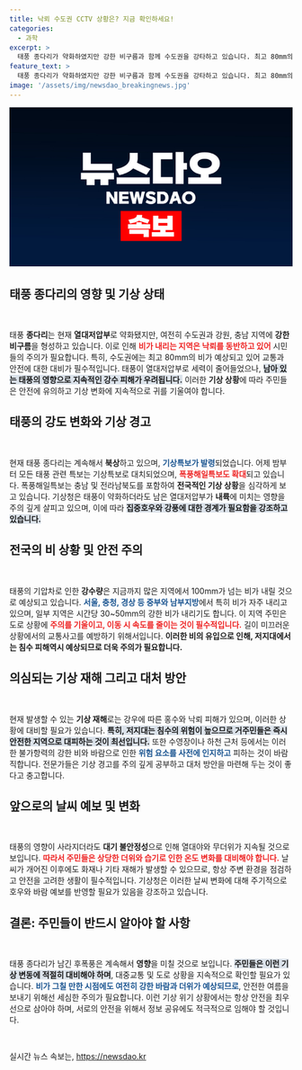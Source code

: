 ```yaml
---
title: 낙뢰 수도권 CCTV 상황은? 지금 확인하세요!
categories:
  - 과학
excerpt: >
  태풍 종다리가 약화하였지만 강한 비구름과 함께 수도권을 강타하고 있습니다. 최고 80mm의 집중호우와 함께 폭풍에 의한 해일 경고가 확산되고 있어 긴급한 주의가 필요합니다!
feature_text: >
  태풍 종다리가 약화하였지만 강한 비구름과 함께 수도권을 강타하고 있습니다. 최고 80mm의 집중호우와 함께 폭풍에 의한 해일 경고가 확산되고 있어 긴급한 주의가 필요합니다!
image: '/assets/img/newsdao_breakingnews.jpg'
---
```


<p><img src="/assets/img/newsdao_breakingnews.jpg" alt="koreaapp 속보" /></p>

<h2 data-ke-size="size26">태풍 종다리의 영향 및 기상 상태</h2>

<p data-ke-size="size16">&nbsp;</p>

<p>태풍 <b>종다리</b>는 현재 <b>열대저압부</b>로 약화됐지만, 여전히 수도권과 강원, 충남 지역에 <b>강한 비구름</b>을 형성하고 있습니다. 이로 인해 <b><span style="color: #ee2323;">비가 내리는 지역은 낙뢰를 동반하고 있어</span></b> 시민들의 주의가 필요합니다. 특히, 수도권에는 최고 80mm의 비가 예상되고 있어 교통과 안전에 대한 대비가 필수적입니다. 태풍이 열대저압부로 세력이 줄어들었으나, <b><span style="background-color: #21538527;">남아 있는 태풍의 영향으로 지속적인 강수 피해가 우려됩니다.</span></b> 이러한 <b>기상 상황</b>에 따라 주민들은 안전에 유의하고 기상 변화에 지속적으로 귀를 기울여야 합니다. </p>

<h2 data-ke-size="size26">태풍의 강도 변화와 기상 경고</h2>

<p data-ke-size="size16">&nbsp;</p>

<p>현재 태풍 종다리는 계속해서 <b>북상</b>하고 있으며, <b><span style="color: #1a5490;">기상특보가 발령</span></b>되었습니다. 어제 밤부터 모든 태풍 관련 특보는 기상특보로 대치되었으며, <b><span style="color: #ee2323;">폭풍해일특보도 확대</span></b>되고 있습니다. 폭풍해일특보는 충남 및 전라남북도를 포함하여 <b>전국적인 기상 상황</b>을 심각하게 보고 있습니다. 기상청은 태풍이 약화하더라도 남은 열대저압부가 <b>내륙</b>에 미치는 영향을 주의 깊게 살피고 있으며, 이에 따라 <b><span style="background-color: #21538527;">집중호우와 강풍에 대한 경계가 필요함을 강조하고 있습니다.</span></b></p>

<h2 data-ke-size="size26">전국의 비 상황 및 안전 주의</h2>

<p data-ke-size="size16">&nbsp;</p>

<p>태풍의 기압차로 인한 <b>강수량</b>은 지금까지 많은 지역에서 100mm가 넘는 비가 내릴 것으로 예상되고 있습니다. <b><span style="color: #1a5490;">서울, 충청, 경상 등 중부와 남부지방</span></b>에서 특히 비가 자주 내리고 있으며, 일부 지역은 시간당 30~50mm의 강한 비가 내리기도 합니다. 이 지역 주민은 도로 상황에 <b><span style="color: #ee2323;">주의를 기울이고, 이동 시 속도를 줄이는 것이 필수적입니다.</span></b> 길이 미끄러운 상황에서의 교통사고를 예방하기 위해서입니다. <b>이러한 비의 유입으로 인해, 저지대에서는 침수 피해역시 예상되므로 더욱 주의가 필요합니다.</b></p>

<h2 data-ke-size="size26">의심되는 기상 재해 그리고 대처 방안</h2>

<p data-ke-size="size16">&nbsp;</p>

<p>현재 발생할 수 있는 <b>기상 재해</b>로는 강우에 따른 홍수와 낙뢰 피해가 있으며, 이러한 상황에 대비할 필요가 있습니다. <b><span style="background-color: #21538527;">특히, 저지대는 침수의 위험이 높으므로 거주민들은 즉시 안전한 지역으로 대피하는 것이 최선입니다.</span></b> 또한 수영장이나 하천 근처 등에서는 이러한 불가항력의 강한 비와 바람으로 인한 <b><span style="color: #1a5490;">위험 요소를 사전에 인지하고</span></b> 피하는 것이 바람직합니다. 전문가들은 기상 경고를 주의 깊게 공부하고 대처 방안을 마련해 두는 것이 좋다고 충고합니다.</p>

<h2 data-ke-size="size26">앞으로의 날씨 예보 및 변화</h2>

<p data-ke-size="size16">&nbsp;</p>

<p>태풍의 영향이 사라지더라도 <b>대기 불안정성</b>으로 인해 열대야와 무더위가 지속될 것으로 보입니다. <b><span style="color: #ee2323;">따라서 주민들은 상당한 더위와 습기로 인한 온도 변화를 대비해야 합니다.</span></b> 날씨가 개어진 이후에도 화재나 기타 재해가 발생할 수 있으므로, 항상 주변 환경을 점검하고 안전을 고려한 생활이 필수적입니다. 기상청은 이러한 날씨 변화에 대해 주기적으로 호우와 바람 예보를 반영할 필요가 있음을 강조하고 있습니다. </p>

<h2 data-ke-size="size26">결론: 주민들이 반드시 알아야 할 사항</h2>

<p data-ke-size="size16">&nbsp;</p>

<p>태풍 종다리가 남긴 후폭풍은 계속해서 <b>영향</b>을 미칠 것으로 보입니다. <b><span style="background-color: #21538527;">주민들은 이런 기상 변동에 적절히 대비해야 하며</span></b>, 대중교통 및 도로 상황을 지속적으로 확인할 필요가 있습니다. <b><span style="color: #1a5490;">비가 그칠 만한 시점에도 여전히 강한 바람과 더위가 예상되므로</span></b>, 안전한 여름을 보내기 위해선 세심한 주의가 필요합니다. 이런 기상 위기 상황에서는 항상 안전을 최우선으로 삼아야 하며, 서로의 안전을 위해서 정보 공유에도 적극적으로 임해야 할 것입니다.</p>

<p data-ke-size="size16">&nbsp;</p>
실시간 뉴스 속보는, <a href="https://newsdao.kr" rel="dofollow">https://newsdao.kr</a>


